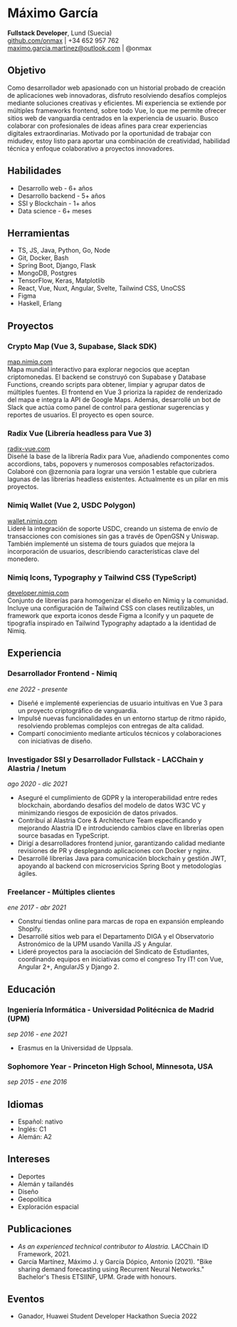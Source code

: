 # Máximo García

**Fullstack Developer**, Lund (Suecia)  
[github.com/onmax](https://github.com/onmax) | +34 652 957 762  
maximo.garcia.martinez@outlook.com | @onmax

## Objetivo
Como desarrollador web apasionado con un historial probado de creación de aplicaciones web innovadoras, disfruto resolviendo desafíos complejos mediante soluciones creativas y eficientes. Mi experiencia se extiende por múltiples frameworks frontend, sobre todo Vue, lo que me permite ofrecer sitios web de vanguardia centrados en la experiencia de usuario. Busco colaborar con profesionales de ideas afines para crear experiencias digitales extraordinarias. Motivado por la oportunidad de trabajar con midudev, estoy listo para aportar una combinación de creatividad, habilidad técnica y enfoque colaborativo a proyectos innovadores.

## Habilidades
- Desarrollo web - 6+ años
- Desarrollo backend - 5+ años
- SSI y Blockchain - 1+ años
- Data science - 6+ meses

## Herramientas
- TS, JS, Java, Python, Go, Node
- Git, Docker, Bash
- Spring Boot, Django, Flask
- MongoDB, Postgres
- TensorFlow, Keras, Matplotlib
- React, Vue, Nuxt, Angular, Svelte, Tailwind CSS, UnoCSS
- Figma
- Haskell, Erlang

## Proyectos
### Crypto Map (Vue 3, Supabase, Slack SDK)
[map.nimiq.com](https://map.nimiq.com)  
Mapa mundial interactivo para explorar negocios que aceptan criptomonedas. El backend se construyó con Supabase y Database Functions, creando scripts para obtener, limpiar y agrupar datos de múltiples fuentes. El frontend en Vue 3 prioriza la rapidez de renderizado del mapa e integra la API de Google Maps. Además, desarrollé un bot de Slack que actúa como panel de control para gestionar sugerencias y reportes de usuarios. El proyecto es open source.

### Radix Vue (Librería headless para Vue 3)
[radix-vue.com](https://radix-vue.com)  
Diseñé la base de la librería Radix para Vue, añadiendo componentes como accordions, tabs, popovers y numerosos composables refactorizados. Colaboré con @zernonia para lograr una versión 1 estable que cubriera lagunas de las librerías headless existentes. Actualmente es un pilar en mis proyectos.

### Nimiq Wallet (Vue 2, USDC Polygon)
[wallet.nimiq.com](https://wallet.nimiq.com)  
Lideré la integración de soporte USDC, creando un sistema de envío de transacciones con comisiones sin gas a través de OpenGSN y Uniswap. También implementé un sistema de tours guiados que mejora la incorporación de usuarios, describiendo características clave del monedero.

### Nimiq Icons, Typography y Tailwind CSS (TypeScript)
[developer.nimiq.com](https://developer.nimiq.com)  
Conjunto de librerías para homogenizar el diseño en Nimiq y la comunidad. Incluye una configuración de Tailwind CSS con clases reutilizables, un framework que exporta iconos desde Figma a Iconify y un paquete de tipografía inspirado en Tailwind Typography adaptado a la identidad de Nimiq.

## Experiencia
### Desarrollador Frontend - Nimiq
*ene 2022 - presente*  
- Diseñé e implementé experiencias de usuario intuitivas en Vue 3 para un proyecto criptográfico de vanguardia.
- Impulsé nuevas funcionalidades en un entorno startup de ritmo rápido, resolviendo problemas complejos con entregas de alta calidad.
- Compartí conocimiento mediante artículos técnicos y colaboraciones con iniciativas de diseño.

### Investigador SSI y Desarrollador Fullstack - LACChain y Alastria / Inetum
*ago 2020 - dic 2021*  
- Aseguré el cumplimiento de GDPR y la interoperabilidad entre redes blockchain, abordando desafíos del modelo de datos W3C VC y minimizando riesgos de exposición de datos privados.
- Contribuí al Alastria Core & Architecture Team especificando y mejorando Alastria ID e introduciendo cambios clave en librerías open source basadas en TypeScript.
- Dirigí a desarrolladores frontend junior, garantizando calidad mediante revisiones de PR y desplegando aplicaciones con Docker y nginx.
- Desarrollé librerías Java para comunicación blockchain y gestión JWT, apoyando al backend con microservicios Spring Boot y metodologías ágiles.

### Freelancer - Múltiples clientes
*ene 2017 - abr 2021*  
- Construí tiendas online para marcas de ropa en expansión empleando Shopify.
- Desarrollé sitios web para el Departamento DIGA y el Observatorio Astronómico de la UPM usando Vanilla JS y Angular.
- Lideré proyectos para la asociación del Sindicato de Estudiantes, coordinando equipos en iniciativas como el congreso Try IT! con Vue, Angular 2+, AngularJS y Django 2.

## Educación
### Ingeniería Informática - Universidad Politécnica de Madrid (UPM)
*sep 2016 - ene 2021*  
- Erasmus en la Universidad de Uppsala.

### Sophomore Year - Princeton High School, Minnesota, USA
*sep 2015 - ene 2016*

## Idiomas
- Español: nativo
- Inglés: C1
- Alemán: A2

## Intereses
- Deportes
- Alemán y tailandés
- Diseño
- Geopolítica
- Exploración espacial

## Publicaciones
- *As an experienced technical contributor to Alastria.* LACChain ID Framework, 2021.
- García Martínez, Máximo J. y García Dópico, Antonio (2021). "Bike sharing demand forecasting using Recurrent Neural Networks." Bachelor's Thesis ETSIINF, UPM. Grade with honours.

## Eventos
- Ganador, Huawei Student Developer Hackathon Suecia 2022
